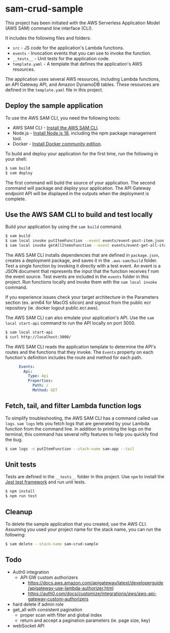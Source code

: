 # sam-crud-sample
This project has been initiated with the AWS Serverless Application Model (AWS SAM) command line interface (CLI).  

It includes the following files and folders:  
- `src` - JS code for the application's Lambda functions.
- `events` - Invocation events that you can use to invoke the function.
- `__tests__` - Unit tests for the application code. 
- `template.yaml` - A template that defines the application's AWS resources.

The application uses several AWS resources, including Lambda functions, an API Gateway API, and Amazon DynamoDB tables. These resources are defined in the `template.yaml` file in this project.  

## Deploy the sample application
To use the AWS SAM CLI, you need the following tools:
* AWS SAM CLI - [Install the AWS SAM CLI](https://docs.aws.amazon.com/serverless-application-model/latest/developerguide/serverless-sam-cli-install.html).
* Node.js - [Install Node.js 18](https://nodejs.org/en/), including the npm package management tool.
* Docker - [Install Docker community edition](https://hub.docker.com/search/?type=edition&offering=community).

To build and deploy your application for the first time, run the following in your shell:
```bash
$ sam build
$ sam deploy
```

The first command will build the source of your application. The second command will package and deploy your application.
The API Gateway endpoint API will be displayed in the outputs when the deployment is complete.

## Use the AWS SAM CLI to build and test locally
Build your application by using the `sam build` command.
```bash
$ sam build
$ sam local invoke putItemFunction --event events/event-post-item.json
$ sam local invoke getAllItemsFunction --event events/event-get-all-items.json
```

The AWS SAM CLI installs dependencies that are defined in `package.json`, creates a deployment package, and saves it in the `.aws-sam/build` folder.
Test a single function by invoking it directly with a test event. An event is a JSON document that represents the input that the function receives f  rom the event source. Test events are included in the `events` folder in this project.
Run functions locally and invoke them with the `sam local invoke` command.

If you experience issues check your target architecture in the Parameters section (ex. arm64 for MacOS silicon) and signout from the public ecr repository (ie. docker logout public.ecr.aws).  

The AWS SAM CLI can also emulate your application's API. Use the `sam local start-api` command to run the API locally on port 3000.
```bash
$ sam local start-api
$ curl http://localhost:3000/
```

The AWS SAM CLI reads the application template to determine the API's routes and the functions that they invoke. The `Events` property on each function's definition includes the route and method for each path.

```yaml
      Events:
        Api:
          Type: Api
          Properties:
            Path: /
            Method: GET
```

## Fetch, tail, and filter Lambda function logs
To simplify troubleshooting, the AWS SAM CLI has a command called `sam logs`. `sam logs` lets you fetch logs that are generated by your Lambda function from the command line. In addition to printing the logs on the terminal, this command has several nifty features to help you quickly find the bug.

```bash
$ sam logs -n putItemFunction --stack-name sam-app --tail
```

## Unit tests
Tests are defined in the `__tests__` folder in this project. Use `npm` to install the [Jest test framework](https://jestjs.io/) and run unit tests.
```bash
$ npm install
$ npm run test
```

## Cleanup
To delete the sample application that you created, use the AWS CLI. Assuming you used your project name for the stack name, you can run the following:
```bash
$ sam delete --stack-name sam-crud-sample
```

## Todo
- Auth0 integration 
  - API GW custom authorizers
    - https://docs.aws.amazon.com/apigateway/latest/developerguide/apigateway-use-lambda-authorizer.html
    - https://auth0.com/docs/customize/integrations/aws/aws-api-gateway-custom-authorizers  
- hard delete if admin role
- get_all with consistent pagination
  - proper scan with filter and global index
  - return and accept a pagination parameters (ie. page size, key)
- webSocket API